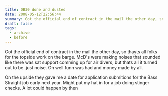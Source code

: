 ```yaml
---
title: DB30 done and dusted
date: 2008-05-12T22:56:44
summary: Got the official end of contract in the mail the other day, so thayts all folks for the topside work on the barge. McD's were making noises that sounded like
draft: false
tags:
  - archive
  - before
---
```


Got the official end of contract in the mail the other day, so thayts all folks for the topside work on the barge. McD's were making noises that sounded like there was sat support comming up for air divers, but thats all it turned out to be..just noise. Oh well funn was had and money made by all.

On the upside they gave me a date for application submitions for the Bass Straight job early next year. Might put my hat in for a job doing stinger checks. A lot could happen by then

